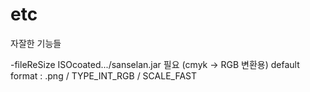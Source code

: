 # etc
자잘한 기능들

-fileReSize
ISOcoated.../sanselan.jar 필요 (cmyk -> RGB 변환용)
default format : .png / TYPE_INT_RGB / SCALE_FAST
